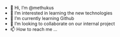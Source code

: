 - 👋 Hi, I’m @methukus
- 👀 I’m interested in learning the new technologies
- 🌱 I’m currently learning Github
- 💞️ I’m looking to collaborate on our internal project
- 📫 How to reach me ...

<!---
methukus/methukus is a ✨ special ✨ repository because its `README.md` (this file) appears on your GitHub profile.
You can click the Preview link to take a look at your changes.
--->
